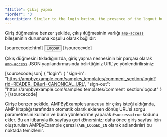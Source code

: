 ```yaml
---
"$title": Çıkış yapma
"$order": '3'
description: Similar to the login button, the presence of the logout button is conditionally dependent on the state of the amp-access component ...
---
```


Giriş düğmesine benzer şekilde, çıkış düğmesinin varlığı [`amp-access`](../../../../documentation/components/reference/amp-access.md) bileşeninin durumuna koşullu olarak bağlıdır:

[sourcecode:html]
<button amp-access="loggedIn" amp-access-hide tabindex="0" on="tap:amp-access.login-sign-out" class="button-primary comment-button">Logout</button>
[/sourcecode]

Çıkış düğmesini tıkladığınızda, giriş yapma nesnesinin bir parçası olarak [`amp-access`](../../../../documentation/components/reference/amp-access.md) JSON yapılandırmasında belirttiğiniz URL'ye yönlendirilirsiniz:

[sourcecode:json]
{
"login": {
  "sign-in": "https://ampbyexample.com/samples_templates/comment_section/login?rid=READER_ID&url=CANONICAL_URL",
  "sign-out": "https://ampbyexample.com/samples_templates/comment_section/logout"
  }
}
[/sourcecode]

Girişe benzer şekilde, AMPByExample sunucusu bir çıkış isteği aldığında, AMP kitaplığı tarafından otomatik olarak eklenen dönüş URL'si sorgu parametresini kullanır ve buna yönlendirme yaparak <code>#success=true</code> kodunu ekler. Bu an itibarıyla ilk sayfaya geri dönersiniz; daha önce giriş sayfası için oluşturulan AMPByExample çerezi (`ABE_LOGGED_IN` olarak adlandırılır) bu noktada temizlenir.
